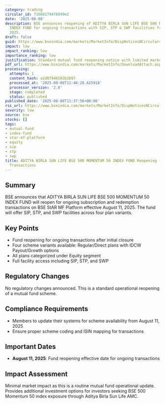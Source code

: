 ```yaml
---
category: trading
circular_id: 71668179476949e2
date: '2025-08-08'
description: BSE announces reopening of ADITYA BIRLA SUN LIFE BSE 500 MOMENTUM 50
  INDEX FUND for ongoing transactions with SIP, STP & SWP facilities from August 11,
  2025.
draft: false
guid: https://www.bseindia.com/markets/MarketInfo/DispNoticesNCirculars.aspx?Noticeid={1AB7F354-CAF0-446F-9386-9AA969046286}&noticeno=20250808-12&dt=08/08/2025&icount=12&totcount=27&flag=0
impact: low
impact_ranking: low
importance_ranking: low
justification: Standard mutual fund reopening notice with limited market impact
pdf_url: https://www.bseindia.com/markets/MarketInfo/DownloadAttach.aspx?id=20250808-12&attachedId=
processing:
  attempts: 1
  content_hash: a1d87946503b3b97
  processed_at: '2025-08-08T12:48:28.625918'
  processor_version: '2.0'
  stage: completed
  status: published
published_date: '2025-08-08T11:37:56+00:00'
rss_url: https://www.bseindia.com/markets/MarketInfo/DispNoticesNCirculars.aspx?Noticeid={1AB7F354-CAF0-446F-9386-9AA969046286}&noticeno=20250808-12&dt=08/08/2025&icount=12&totcount=27&flag=0
severity: low
source: bse
stocks: []
tags:
- mutual-fund
- index-fund
- star-mf-platform
- equity
- sip
- stp
- swp
title: ADITYA BIRLA SUN LIFE BSE 500 MOMENTUM 50 INDEX FUND Reopening for Ongoing
  Transactions
---
```


## Summary

BSE announces that ADITYA BIRLA SUN LIFE BSE 500 MOMENTUM 50 INDEX FUND will reopen for ongoing subscription and redemption transactions on BSE StAR MF Platform effective August 11, 2025. The fund will offer SIP, STP, and SWP facilities across four plan variants.

## Key Points

- Fund reopening for ongoing transactions after initial closure
- Four scheme variants available: Regular/Direct plans with IDCW Payout/Growth options
- All plans categorized under Equity segment
- Full facility access including SIP, STP, and SWP

## Regulatory Changes

No regulatory changes announced. This is a standard operational reopening of a mutual fund scheme.

## Compliance Requirements

- Members to update their systems for scheme availability from August 11, 2025
- Ensure proper scheme coding and ISIN mapping for transactions

## Important Dates

- **August 11, 2025**: Fund reopening effective date for ongoing transactions

## Impact Assessment

Minimal market impact as this is a routine mutual fund operational update. Provides additional investment options for investors seeking BSE 500 Momentum 50 index exposure through Aditya Birla Sun Life AMC.